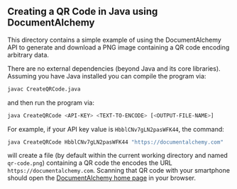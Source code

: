 ## Creating a QR Code in Java using DocumentAlchemy

This directory contains a simple example of using the DocumentAlchemy API to
generate and download a PNG image containing a QR code encoding arbitrary data.

There are no external dependencies (beyond Java and its core libraries).
Assuming you have Java installed you can compile the program via:

```bash
javac CreateQRCode.java
```

and then run the program via:

```bash
java CreateQRCode <API-KEY> <TEXT-TO-ENCODE> [<OUTPUT-FILE-NAME>]
```

For example, if your API key value is `HbblCNv7gLN2pasWFK44`, the command:

```bash
java CreateQRCode HbblCNv7gLN2pasWFK44 "https://documentalchemy.com"
```

will create a file (by default within the current working directory and named
`qr-code.png`) containing a QR code the encodes the URL
`https://documentalchemy.com`.  Scanning that QR code with your smartphone
should open the [DocumentAlchemy home page](https://documentalchemy.com) in
your browser.
